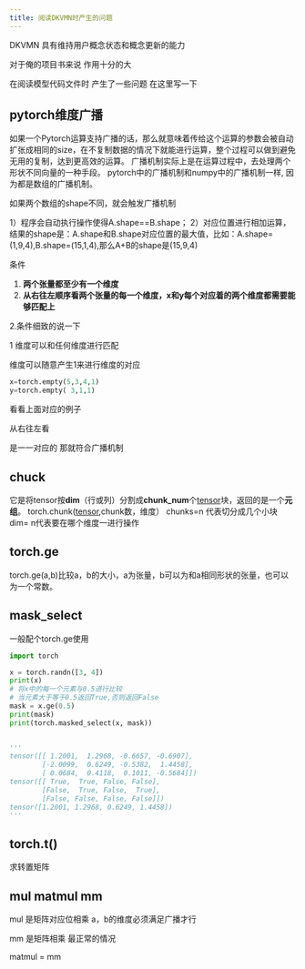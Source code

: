 ```yaml
---
title: 阅读DKVMN时产生的问题
---
```


DKVMN 具有维持用户概念状态和概念更新的能力

对于俺的项目书来说 作用十分的大

在阅读模型代码文件时 产生了一些问题 在这里写一下

## pytorch维度广播

如果一个Pytorch运算支持广播的话，那么就意味着传给这个运算的参数会被自动扩张成相同的size，在不复制数据的情况下就能进行运算，整个过程可以做到避免无用的复制，达到更高效的运算。
广播机制实际上是在运算过程中，去处理两个形状不同向量的一种手段。
pytorch中的广播机制和numpy中的广播机制一样, 因为都是数组的广播机制。

如果两个数组的shape不同，就会触发广播机制

1）程序会自动执行操作使得A.shape==B.shape；
2）对应位置进行相加运算，结果的shape是：A.shape和B.shape对应位置的最大值，比如：A.shape=(1,9,4),B.shape=(15,1,4),那么A+B的shape是(15,9,4) 

条件

1.  **两个张量都至少有一个维度** 
2.  **从右往左顺序看两个张量的每一个维度，x和y每个对应着的两个维度都需要能够匹配上**

2.条件细致的说一下

1 维度可以和任何维度进行匹配

维度可以随意产生1来进行维度的对应

```python
x=torch.empty(5,3,4,1)
y=torch.empty( 3,1,1)
```

看看上面对应的例子

从右往左看

是一一对应的 那就符合广播机制

## chuck

它是将tensor按**dim**（行或列）分割成**chunk_num**个[tensor](https://so.csdn.net/so/search?q=tensor&spm=1001.2101.3001.7020)块，返回的是一个**元组**。  torch.chunk([tensor](https://so.csdn.net/so/search?q=tensor&spm=1001.2101.3001.7020),chunk数，维度）
chunks=n 代表切分成几个小块
dim= n代表要在哪个维度一进行操作

## torch.ge

torch.ge(a,b)比较a，b的大小，a为张量，b可以为和a相同形状的张量，也可以为一个常数。

## mask_select

一般配个torch.ge使用 

```python
import torch

x = torch.randn([3, 4])
print(x)
# 将x中的每一个元素与0.5进行比较
# 当元素大于等于0.5返回True,否则返回False
mask = x.ge(0.5)
print(mask)
print(torch.masked_select(x, mask))
 

'''
tensor([[ 1.2001,  1.2968, -0.6657, -0.6907],
        [-2.0099,  0.6249, -0.5382,  1.4458],
        [ 0.0684,  0.4118,  0.1011, -0.5684]])
tensor([[ True,  True, False, False],
        [False,  True, False,  True],
        [False, False, False, False]])
tensor([1.2001, 1.2968, 0.6249, 1.4458])
'''
```

## torch.t()

求转置矩阵

## mul matmul mm

mul 是矩阵对应位相乘 a，b的维度必须满足广播才行

mm 是矩阵相乘 最正常的情况

matmul = mm

